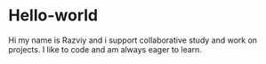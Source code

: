 # Hello-world

Hi my name is Razviy and i support collaborative study and work on projects.
I like to code and am always eager to learn.
